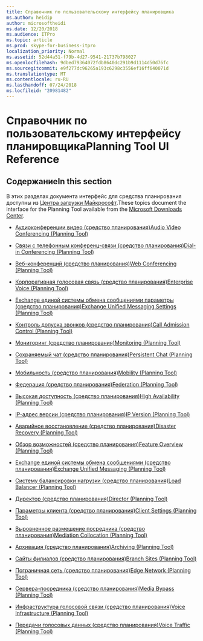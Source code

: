 ```yaml
---
title: Справочник по пользовательскому интерфейсу планировщика
ms.author: heidip
author: microsoftheidi
ms.date: 12/20/2018
ms.audience: ITPro
ms.topic: article
ms.prod: skype-for-business-itpro
localization_priority: Normal
ms.assetid: 52d44a51-f79b-4d27-9541-21737b798027
ms.openlocfilehash: 9dbed79364072fdb8640dc291b9d1114d50d76fc
ms.sourcegitcommit: e9f277dc96265a193c6298c3556ef16ff640071d
ms.translationtype: MT
ms.contentlocale: ru-RU
ms.lasthandoff: 07/24/2018
ms.locfileid: "20981482"
---
```

# <a name="planning-tool-ui-reference"></a><span data-ttu-id="c7749-102">Справочник по пользовательскому интерфейсу планировщика</span><span class="sxs-lookup"><span data-stu-id="c7749-102">Planning Tool UI Reference</span></span>
 
## <a name="in-this-section"></a><span data-ttu-id="c7749-103">Содержание</span><span class="sxs-lookup"><span data-stu-id="c7749-103">In this section</span></span>

<span data-ttu-id="c7749-104">В этих разделах документа интерфейс для средства планирования доступны из [Центра загрузки Майкрософт](https://go.microsoft.com/fwlink/p/?LinkID=282725).</span><span class="sxs-lookup"><span data-stu-id="c7749-104">These topics document the interface for the Planning Tool available from the [Microsoft Downloads Center](https://go.microsoft.com/fwlink/p/?LinkID=282725).</span></span> 
  
- [<span data-ttu-id="c7749-105">Аудиоконференции видео (средство планирования)</span><span class="sxs-lookup"><span data-stu-id="c7749-105">Audio Video Conferencing (Planning Tool)</span></span>](../../help-topics/help-planning/audio-video-conferencing.md)
    
- [<span data-ttu-id="c7749-106">Связи с телефонным конференц-связи (средство планирования)</span><span class="sxs-lookup"><span data-stu-id="c7749-106">Dial-in Conferencing (Planning Tool)</span></span>](../../help-topics/help-planning/dial-in-conferencing.md)
    
- [<span data-ttu-id="c7749-107">Веб-конференций (средство планирования)</span><span class="sxs-lookup"><span data-stu-id="c7749-107">Web Conferencing (Planning Tool)</span></span>](../../help-topics/help-planning/web-conferencing.md)
    
- [<span data-ttu-id="c7749-108">Корпоративная голосовая связь (средство планирования)</span><span class="sxs-lookup"><span data-stu-id="c7749-108">Enterprise Voice (Planning Tool)</span></span>](../../help-topics/help-planning/enterprise-voice.md)
    
- [<span data-ttu-id="c7749-109">Exchange единой системы обмена сообщениями параметры (средство планирования)</span><span class="sxs-lookup"><span data-stu-id="c7749-109">Exchange Unified Messaging Settings (Planning Tool)</span></span>](../../help-topics/help-planning/exchange-unified-messaging-settings.md)
    
- [<span data-ttu-id="c7749-110">Контроль допуска звонков (средство планирования)</span><span class="sxs-lookup"><span data-stu-id="c7749-110">Call Admission Control (Planning Tool)</span></span>](../../help-topics/help-planning/call-admission-control.md)
    
- [<span data-ttu-id="c7749-111">Мониторинг (средство планирования)</span><span class="sxs-lookup"><span data-stu-id="c7749-111">Monitoring (Planning Tool)</span></span>](../../help-topics/help-planning/monitoring.md)
    
- [<span data-ttu-id="c7749-112">Сохраняемый чат (средство планирования)</span><span class="sxs-lookup"><span data-stu-id="c7749-112">Persistent Chat (Planning Tool)</span></span>](../../help-topics/help-planning/persistent-chat.md)
    
- [<span data-ttu-id="c7749-113">Мобильность (средство планирования)</span><span class="sxs-lookup"><span data-stu-id="c7749-113">Mobility (Planning Tool)</span></span>](../../help-topics/help-planning/mobility.md)
    
- [<span data-ttu-id="c7749-114">Федерация (средство планирования)</span><span class="sxs-lookup"><span data-stu-id="c7749-114">Federation (Planning Tool)</span></span>](../../help-topics/help-planning/federation.md)
    
- [<span data-ttu-id="c7749-115">Высокая доступность (средство планирования)</span><span class="sxs-lookup"><span data-stu-id="c7749-115">High Availability (Planning Tool)</span></span>](../../help-topics/help-planning/high-availability.md)
    
- [<span data-ttu-id="c7749-116">IP-адрес версии (средство планирования)</span><span class="sxs-lookup"><span data-stu-id="c7749-116">IP Version (Planning Tool)</span></span>](../../help-topics/help-planning/ip-version.md)
    
- [<span data-ttu-id="c7749-117">Аварийное восстановление (средство планирования)</span><span class="sxs-lookup"><span data-stu-id="c7749-117">Disaster Recovery (Planning Tool)</span></span>](../../help-topics/help-planning/disaster-recovery.md)
    
- [<span data-ttu-id="c7749-118">Обзор возможностей (средство планирования)</span><span class="sxs-lookup"><span data-stu-id="c7749-118">Feature Overview (Planning Tool)</span></span>](../../help-topics/help-planning/feature-overview.md)
    
- [<span data-ttu-id="c7749-119">Exchange единой системы обмена сообщениями (средство планирования)</span><span class="sxs-lookup"><span data-stu-id="c7749-119">Exchange Unified Messaging (Planning Tool)</span></span>](../../help-topics/help-planning/exchange-unified-messaging.md)
    
- [<span data-ttu-id="c7749-120">Систему балансировки нагрузки (средство планирования)</span><span class="sxs-lookup"><span data-stu-id="c7749-120">Load Balancer (Planning Tool)</span></span>](../../help-topics/help-planning/load-balancer.md)
    
- [<span data-ttu-id="c7749-121">Директор (средство планирования)</span><span class="sxs-lookup"><span data-stu-id="c7749-121">Director (Planning Tool)</span></span>](../../help-topics/help-planning/director.md)
    
- [<span data-ttu-id="c7749-122">Параметры клиента (средство планирования)</span><span class="sxs-lookup"><span data-stu-id="c7749-122">Client Settings (Planning Tool)</span></span>](../../help-topics/help-planning/client-settings.md)
    
- [<span data-ttu-id="c7749-123">Выровненное размещение посредника (средство планирования)</span><span class="sxs-lookup"><span data-stu-id="c7749-123">Mediation Collocation (Planning Tool)</span></span>](../../help-topics/help-planning/mediation-collocation.md)
    
- [<span data-ttu-id="c7749-124">Архивация (средство планирования)</span><span class="sxs-lookup"><span data-stu-id="c7749-124">Archiving (Planning Tool)</span></span>](../../help-topics/help-planning/archiving.md)
    
- [<span data-ttu-id="c7749-125">Сайты филиалов (средство планирования)</span><span class="sxs-lookup"><span data-stu-id="c7749-125">Branch Sites (Planning Tool)</span></span>](../../help-topics/help-planning/branch-sites.md)
    
- [<span data-ttu-id="c7749-126">Пограничная сеть (средство планирования)</span><span class="sxs-lookup"><span data-stu-id="c7749-126">Edge Network (Planning Tool)</span></span>](../../help-topics/help-planning/edge-network.md)
    
- [<span data-ttu-id="c7749-127">Сервера-посредника (средство планирования)</span><span class="sxs-lookup"><span data-stu-id="c7749-127">Media Bypass (Planning Tool)</span></span>](../../help-topics/help-planning/media-bypass.md)
    
- [<span data-ttu-id="c7749-128">Инфраструктура голосовой связи (средство планирования)</span><span class="sxs-lookup"><span data-stu-id="c7749-128">Voice Infrastructure (Planning Tool)</span></span>](../../help-topics/help-planning/voice-infrastructure.md)
    
- [<span data-ttu-id="c7749-129">Передачи голосовых данных (средство планирования)</span><span class="sxs-lookup"><span data-stu-id="c7749-129">Voice Traffic (Planning Tool)</span></span>](../../help-topics/help-planning/voice-traffic.md)
    

